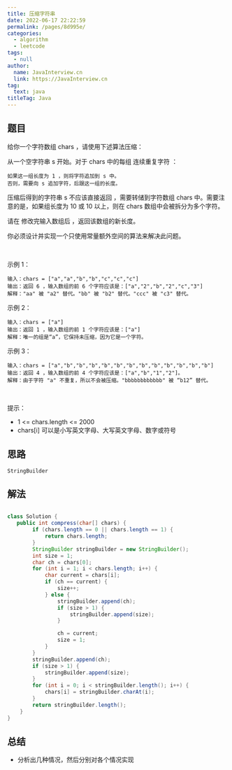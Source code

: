 ```yaml
---
title: 压缩字符串
date: 2022-06-17 22:22:59
permalink: /pages/8d995e/
categories: 
  - algorithm
  - leetcode
tags: 
  - null
author: 
  name: JavaInterview.cn
  link: https://JavaInterview.cn
tag: 
  text: java
titleTag: Java
---
```



## 题目

给你一个字符数组 chars ，请使用下述算法压缩：

从一个空字符串 s 开始。对于 chars 中的每组 连续重复字符 ：

    如果这一组长度为 1 ，则将字符追加到 s 中。
    否则，需要向 s 追加字符，后跟这一组的长度。
压缩后得到的字符串 s 不应该直接返回 ，需要转储到字符数组 chars 中。需要注意的是，如果组长度为 10 或 10 以上，则在 chars 数组中会被拆分为多个字符。

请在 修改完输入数组后 ，返回该数组的新长度。

你必须设计并实现一个只使用常量额外空间的算法来解决此问题。

 

示例 1：

    输入：chars = ["a","a","b","b","c","c","c"]
    输出：返回 6 ，输入数组的前 6 个字符应该是：["a","2","b","2","c","3"]
    解释："aa" 被 "a2" 替代。"bb" 被 "b2" 替代。"ccc" 被 "c3" 替代。
示例 2：

    输入：chars = ["a"]
    输出：返回 1 ，输入数组的前 1 个字符应该是：["a"]
    解释：唯一的组是“a”，它保持未压缩，因为它是一个字符。
示例 3：

    输入：chars = ["a","b","b","b","b","b","b","b","b","b","b","b","b"]
    输出：返回 4 ，输入数组的前 4 个字符应该是：["a","b","1","2"]。
    解释：由于字符 "a" 不重复，所以不会被压缩。"bbbbbbbbbbbb" 被 “b12” 替代。
 

提示：

- 1 <= chars.length <= 2000
- chars[i] 可以是小写英文字母、大写英文字母、数字或符号

## 思路

    StringBuilder

## 解法
```java

class Solution {
   public int compress(char[] chars) {
        if (chars.length == 0 || chars.length == 1) {
            return chars.length;
        }
        StringBuilder stringBuilder = new StringBuilder();
        int size = 1;
        char ch = chars[0];
        for (int i = 1; i < chars.length; i++) {
            char current = chars[i];
            if (ch == current) {
                size++;
            } else {
                stringBuilder.append(ch);
                if (size > 1) {
                    stringBuilder.append(size);
                }

                ch = current;
                size = 1;
            }
        }
        stringBuilder.append(ch);
        if (size > 1) {
            stringBuilder.append(size);
        }
        for (int i = 0; i < stringBuilder.length(); i++) {
            chars[i] = stringBuilder.charAt(i);
        }
        return stringBuilder.length();
    }
}
```

## 总结

- 分析出几种情况，然后分别对各个情况实现 

